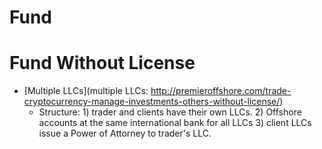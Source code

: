 # Fund

# Fund Without License

* [Multiple LLCs](multiple LLCs: http://premieroffshore.com/trade-cryptocurrency-manage-investments-others-without-license/)
  * Structure: 1) trader and clients have their own LLCs. 2) Offshore accounts at the same international bank for all LLCs 3) client LLCs issue a Power of Attorney to trader's LLC.
  
